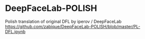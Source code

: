 # DeepFaceLab-POLISH
Polish translation of original DFL by iperov / DeepFaceLab
https://github.com/zabique/DeepFaceLab-POLISH/blob/master/PL-DFL.ipynb
